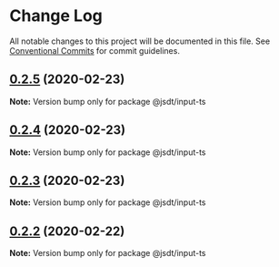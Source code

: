 # Change Log

All notable changes to this project will be documented in this file.
See [Conventional Commits](https://conventionalcommits.org) for commit guidelines.

## [0.2.5](https://github.com/jsdevtools/jsdevtools/compare/@jsdt/input-ts@0.2.1...@jsdt/input-ts@0.2.5) (2020-02-23)

**Note:** Version bump only for package @jsdt/input-ts





## [0.2.4](https://github.com/jsdevtools/jsdevtools/compare/@jsdt/input-ts@0.2.1...@jsdt/input-ts@0.2.4) (2020-02-23)

**Note:** Version bump only for package @jsdt/input-ts





## [0.2.3](https://github.com/jsdevtools/jsdevtools/compare/@jsdt/input-ts@0.2.1...@jsdt/input-ts@0.2.3) (2020-02-23)

**Note:** Version bump only for package @jsdt/input-ts





## [0.2.2](https://github.com/jsdevtools/jsdevtools/compare/@jsdt/input-ts@0.2.1...@jsdt/input-ts@0.2.2) (2020-02-22)

**Note:** Version bump only for package @jsdt/input-ts





                                                                                                                                                                                                                                                                                                                                                                                                                                                                                                                                                                                                                                                                                                                                                                                                                                                                                                                                                                                                                                                                                                                                                                                                                                                                                                                                                                                                                                                                                                                                                                                                                                                                                                                                                                                                                  
